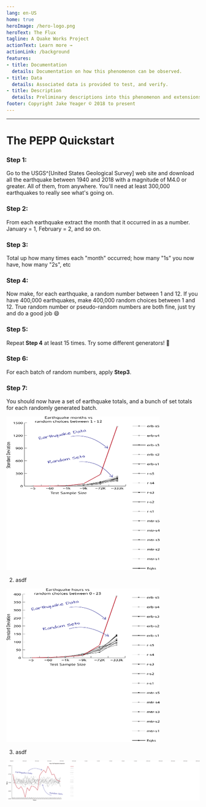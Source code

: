 ```yaml
---
lang: en-US
home: true
heroImage: /hero-logo.png
heroText: The Flux
tagline: A Quake Works Project
actionText: Learn more →
actionLink: /background
features:
- title: Documentation
  details: Documentation on how this phenomenon can be observed.
- title: Data
  details: Associated data is provided to test, and verify.
- title: Description
  details: Preliminary descriptions into this phenomenon and extensions.
footer: Copyright Jake Yeager © 2018 to present
---
```


---

# The PEPP Quickstart

### Step 1:
Go to the USGS^[United States Geological Survey] web site and download all the earthquake between 1940 and 2018 with a magnitude of M4.0 or greater. All of them, from anywhere. You'll need at least 300,000 earthquakes to really see what's going on.

### Step 2:
From each earthquake extract the month that it occurred in as a number. January = 1, February = 2, and so on.

### Step 3:
Total up how many times each "month" occurred; how many "1s" you now have, how many "2s", etc

### Step 4:
Now make, for each earthquake, a random number between 1 and 12. If you have 400,000 earthquakes, make 400,000 random choices between 1 and 12. True random number or pseudo-random numbers are both fine, just try and do a good job :smile: 

### Step 5:
Repeat **Step 4** at least 15 times. Try some different generators! :100:

### Step 6:
For each batch of random numbers, apply **Step3**.

### Step 7:
You should now have a set of earthquake totals, and a bunch of set totals for each randomly generated batch.

<img src="./_media/front/promo-stdev-mo.svg" style="height :400px; width: 400px;">

2) asdf

<img src="./_media/front/promo-stdev-hr.svg" style="height :400px; width: 400px;">

3) asdf

<img src="./_media/front/promo-hr-all.svg" style="width: 600px;">